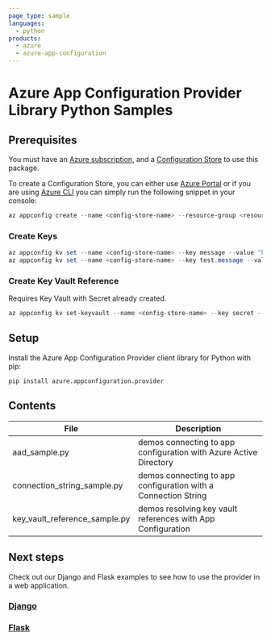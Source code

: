 ```yaml
---
page_type: sample
languages:
  - python
products:
  - azure
  - azure-app-configuration
---
```


# Azure App Configuration Provider Library Python Samples

## Prerequisites

You must have an [Azure subscription][azure_sub], and a [Configuration Store][configuration_store] to use this package.

To create a Configuration Store, you can either use [Azure Portal](https://ms.portal.azure.com/#create/Microsoft.Azconfig) or if you are using [Azure CLI][azure_cli] you can simply run the following snippet in your console:

```Powershell
az appconfig create --name <config-store-name> --resource-group <resource-group-name> --location eastus
```

### Create Keys

```Powershell
az appconfig kv set --name <config-store-name> --key message --value "hi"
az appconfig kv set --name <config-store-name> --key test.message --value "Hi with test Prefix"
```

### Create Key Vault Reference

Requires Key Vault with Secret already created.

```Powershell
az appconfig kv set-keyvault --name <config-store-name> --key secret --secret-identifier <key-vault-reference>
```

## Setup

Install the Azure App Configuration Provider client library for Python with pip:

```commandline
pip install azure.appconfiguration.provider
```

## Contents

| File | Description |
|-------------|-------------|
| aad_sample.py | demos connecting to app configuration with Azure Active Directory |
| connection_string_sample.py | demos connecting to app configuration with a Connection String |
| key_vault_reference_sample.py | demos resolving key vault references with App Configuration |

## Next steps

Check out our Django and Flask examples to see how to use the provider in a web application.

### [Django](https://github.com/Azure/AppConfiguration/tree/main/examples/Python/python-django-webapp-sample)

### [Flask](https://github.com/Azure/AppConfiguration/tree/main/examples/Python/python-flask-webapp-sample)

<!-- LINKS -->
[azure_sub]: https://azure.microsoft.com/free/
[azure_cli]: https://learn.microsoft.com/cli/azure
[configuration_store]: https://azure.microsoft.com/services/app-configuration/
